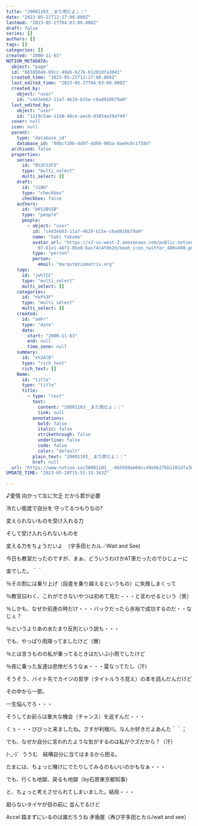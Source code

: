 ```yaml
---
title: "20001103__また雨だよ；；"
date: "2023-05-21T12:17:00.000Z"
lastmod: "2023-05-27T04:03:00.000Z"
draft: false
series: []
authors: []
tags: []
categories: []
created: "2000-11-03"
NOTION_METADATA:
  object: "page"
  id: "865950ab-69cc-49eb-b27b-b1201dfa3041"
  created_time: "2023-05-21T12:17:00.000Z"
  last_edited_time: "2023-05-27T04:03:00.000Z"
  created_by:
    object: "user"
    id: "c443eb63-11a7-4629-b15e-c6ad918b79a0"
  last_edited_by:
    object: "user"
    id: "1219c5ae-11d8-48ce-aec6-d385ae29af49"
  cover: null
  icon: null
  parent:
    type: "database_id"
    database_id: "9dbcf20b-4d97-4d69-98ba-8ae9c8c1f58d"
  archived: false
  properties:
    series:
      id: "B%3C%3FS"
      type: "multi_select"
      multi_select: []
    draft:
      id: "JiWU"
      type: "checkbox"
      checkbox: false
    authors:
      id: "bK%3B%5B"
      type: "people"
      people:
        - object: "user"
          id: "c443eb63-11a7-4629-b15e-c6ad918b79a0"
          name: "Saki Yakumo"
          avatar_url: "https://s3-us-west-2.amazonaws.com/public.notion-static.com/3ad1c4\
            97-61e1-48f1-85e8-6acf4c4fdb2d/maoh_icon_twitter_400x400.png"
          type: "person"
          person:
            email: "marqut@ziomatrix.org"
    tags:
      id: "jw%7CC"
      type: "multi_select"
      multi_select: []
    categories:
      id: "nbY%3F"
      type: "multi_select"
      multi_select: []
    created:
      id: "vmFr"
      type: "date"
      date:
        start: "2000-11-03"
        end: null
        time_zone: null
    summary:
      id: "x%3AlD"
      type: "rich_text"
      rich_text: []
    Name:
      id: "title"
      type: "title"
      title:
        - type: "text"
          text:
            content: "20001103__また雨だよ；；"
            link: null
          annotations:
            bold: false
            italic: false
            strikethrough: false
            underline: false
            code: false
            color: "default"
          plain_text: "20001103__また雨だよ；；"
          href: null
  url: "https://www.notion.so/20001103__-865950ab69cc49ebb27bb1201dfa3041"
UPDATE_TIME: "2023-05-28T15:51:33.363Z"

---
```

<link rel="stylesheet" href="https://cdn.jsdelivr.net/npm/katex@0.16.2/dist/katex.min.css" integrity="sha384-bYdxxUwYipFNohQlHt0bjN/LCpueqWz13HufFEV1SUatKs1cm4L6fFgCi1jT643X" crossorigin="anonymous">


♪愛情 向かって左に欠乏 だから君が必要


冷たい態度で自分を 守ってるつもりなの?


変えられないものを受け入れる力


そして受け入れられないものを


変える力をちょうだいよ　（宇多田ヒカル／Wait and See)


今日も教習だったのですが、まぁ、どういうわけかAT車だったのでひじょーに


楽でした。＾＾


％その割には乗り上げ（段差を乗り越えるというもの）に失敗しまくって


％教官曰わく、これができないやつは初めて見た・・・と言わせるという（笑）


％しかも、なぜか前進の時だけ・・・バックだったら余裕で成功するのだ・・なじぇ？


％というよりあの水たまり反則という説も・・・


でも、やっぱり雨降ってましたけど（爆）


％とは言うものの私が乗ってるときはだいぶ小雨でしたけど


％夜に乗った友達は悲惨だろうなぁ・・・雷なってたし（汗）


そうそう、バイト先でカイジの哲学（タイトルうろ覚え）の本を読んだんだけど


その中から一節。


一生悩んでろ・・・


そうしてお前らは重大な機会（チャンス）を逃すんだ・・・


くぅ・・・びびっと来ましたね。さすが利根川。なんか好きだよあんた＾＾；


でも、なぜか自分に言われたような気がするのは私がクズだから？（汗）


(-_-)゛ううむ　結構自分に当てはまるから困る。


たまには、ちょっと賭けにでたりしてみるのもいいのかもなぁ・・・


でも、行くも地獄、戻るも地獄（by石原東京都知事）


と、ちょっと考えさせられてしまいました。結局・・・


廻らないタイヤが目の前に 並んでるけど


Accel 踏まずにいるのは誰だろうね 矛盾屋（再び宇多田ヒカル/wait and see）

